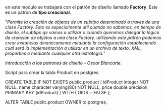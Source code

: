 en este modulo se trabajará con el patrón de diseño llamado **Factory**. 
Este es un patron de **tipo creacional**.

"_Permite la creación de objetos de un subtipo determinado a través de una clase Factory.
Esto es especialmente util cuando no sabemos, en tiempo de diseño, el subtipo qe vamos a utilizar o cuando queremos delegar la lógica de creación de objetos a una clase Factory.
utilizando este patrón podemos crear instancias dinamicamente mediante la configuración estableciendo cual será la implementación a utilizar en un archivo de texto, XML, properties o mediante cualquier otra estrategia._"

_Introducción a los patrones de diseño - Oscar Blancarte._

Script para crear la tabla Product en postgres:

CREATE TABLE IF NOT EXISTS public.product
(
idProduct integer NOT NULL,
name character varying(80) NOT NULL,
price double precision,
PRIMARY KEY (idProduct)
)
WITH (
OIDS = FALSE
);

ALTER TABLE public.product
OWNER to postgres;
